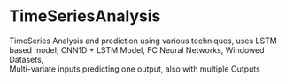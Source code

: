 # TimeSeriesAnalysis
TimeSeries Analysis and prediction using various techniques, uses LSTM based model, CNN1D + LSTM Model, FC Neural Networks, Windowed Datasets, <br>
Multi-variate inputs predicting one output, also with multiple Outputs

